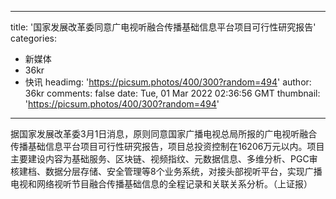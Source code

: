 
---
title: '国家发展改革委同意广电视听融合传播基础信息平台项目可行性研究报告'
categories: 
 - 新媒体
 - 36kr
 - 快讯
headimg: 'https://picsum.photos/400/300?random=494'
author: 36kr
comments: false
date: Tue, 01 Mar 2022 02:36:56 GMT
thumbnail: 'https://picsum.photos/400/300?random=494'
---

<div>   
据国家发展改革委3月1日消息，原则同意国家广播电视总局所报的广电视听融合传播基础信息平台项目可行性研究报告，项目总投资控制在16206万元以内。项目主要建设内容为基础服务、区块链、视频指纹、元数据信息、多维分析、PGC审核建档、数据分层存储、安全管理等8个业务系统，对接头部视听平台，实现广播电视和网络视听节目融合传播基础信息的全程记录和关联关系分析。（上证报）  
</div>
            